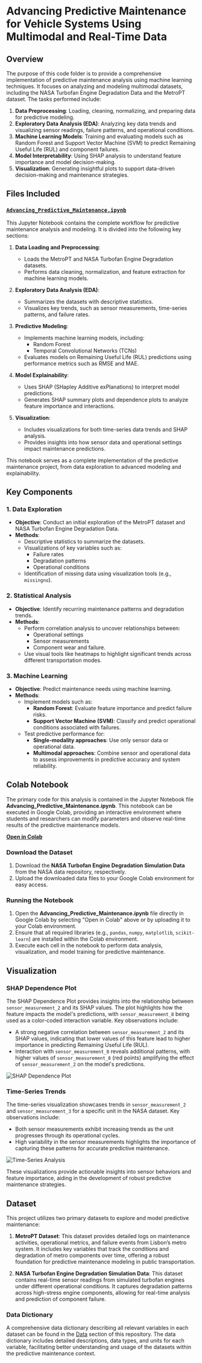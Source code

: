 # Advancing Predictive Maintenance for Vehicle Systems Using Multimodal and Real-Time Data

## Overview
The purpose of this code folder is to provide a comprehensive implementation of predictive maintenance analysis using machine learning techniques. It focuses on analyzing and modeling multimodal datasets, including the NASA Turbofan Engine Degradation Data and the MetroPT dataset. The tasks performed include:

1. **Data Preprocessing**: Loading, cleaning, normalizing, and preparing data for predictive modeling.
2. **Exploratory Data Analysis (EDA)**: Analyzing key data trends and visualizing sensor readings, failure patterns, and operational conditions.
3. **Machine Learning Models**: Training and evaluating models such as Random Forest and Support Vector Machine (SVM) to predict Remaining Useful Life (RUL) and component failures.
4. **Model Interpretability**: Using SHAP analysis to understand feature importance and model decision-making.
5. **Visualization**: Generating insightful plots to support data-driven decision-making and maintenance strategies.

## Files Included

### [**`Advancing_Predictive_Maintenance.ipynb`**](https://colab.research.google.com/drive/1jFpqHdT2FzVdd1g5KstMsEbXj-PRv9R0)
This Jupyter Notebook contains the complete workflow for predictive maintenance analysis and modeling. It is divided into the following key sections:

1. **Data Loading and Preprocessing**:
   - Loads the MetroPT and NASA Turbofan Engine Degradation datasets.
   - Performs data cleaning, normalization, and feature extraction for machine learning models.

2. **Exploratory Data Analysis (EDA)**:
   - Summarizes the datasets with descriptive statistics.
   - Visualizes key trends, such as sensor measurements, time-series patterns, and failure rates.

3. **Predictive Modeling**:
   - Implements machine learning models, including:
     - Random Forest
     - Temporal Convolutional Networks (TCNs)
   - Evaluates models on Remaining Useful Life (RUL) predictions using performance metrics such as RMSE and MAE.

4. **Model Explainability**:
   - Uses SHAP (SHapley Additive exPlanations) to interpret model predictions.
   - Generates SHAP summary plots and dependence plots to analyze feature importance and interactions.

5. **Visualization**:
   - Includes visualizations for both time-series data trends and SHAP analysis.
   - Provides insights into how sensor data and operational settings impact maintenance predictions.

This notebook serves as a complete implementation of the predictive maintenance project, from data exploration to advanced modeling and explainability.


## Key Components

### 1. Data Exploration
- **Objective**: Conduct an initial exploration of the MetroPT dataset and NASA Turbofan Engine Degradation Data.
- **Methods**:
  - Descriptive statistics to summarize the datasets.
  - Visualizations of key variables such as:
    - Failure rates
    - Degradation patterns
    - Operational conditions
  - Identification of missing data using visualization tools (e.g., `missingno`).

### 2. Statistical Analysis
- **Objective**: Identify recurring maintenance patterns and degradation trends.
- **Methods**:
  - Perform correlation analysis to uncover relationships between:
    - Operational settings
    - Sensor measurements
    - Component wear and failure.
  - Use visual tools like heatmaps to highlight significant trends across different transportation modes.

### 3. Machine Learning
- **Objective**: Predict maintenance needs using machine learning.
- **Methods**:
  - Implement models such as:
    - **Random Forest**: Evaluate feature importance and predict failure risks.
    - **Support Vector Machine (SVM)**: Classify and predict operational conditions associated with failures.
  - Test predictive performance for:
    - **Single-modality approaches**: Use only sensor data or operational data.
    - **Multimodal approaches**: Combine sensor and operational data to assess improvements in predictive accuracy and system reliability.


## Colab Notebook

The primary code for this analysis is contained in the Jupyter Notebook file **Advancing_Predictive_Maintenance.ipynb**. This notebook can be executed in Google Colab, providing an interactive environment where students and researchers can modify parameters and observe real-time results of the predictive maintenance models.

[**Open in Colab**](https://colab.research.google.com/drive/1jFpqHdT2FzVdd1g5KstMsEbXj-PRv9R0)

### Download the Dataset

1. Download the **NASA Turbofan Engine Degradation Simulation Data** from the NASA data repository, respectively.
2. Upload the downloaded data files to your Google Colab environment for easy access.

### Running the Notebook

1. Open the **Advancing_Predictive_Maintenance.ipynb** file directly in Google Colab by selecting "Open in Colab" above or by uploading it to your Colab environment.
2. Ensure that all required libraries (e.g., `pandas`, `numpy`, `matplotlib`, `scikit-learn`) are installed within the Colab environment.
3. Execute each cell in the notebook to perform data analysis, visualization, and model training for predictive maintenance.

## Visualization

### SHAP Dependence Plot
The SHAP Dependence Plot provides insights into the relationship between `sensor_measurement_2` and its SHAP values. The plot highlights how the feature impacts the model's predictions, with `sensor_measurement_8` being used as a color-coded interaction variable. Key observations include:
- A strong negative correlation between `sensor_measurement_2` and its SHAP values, indicating that lower values of this feature lead to higher importance in predicting Remaining Useful Life (RUL).
- Interaction with `sensor_measurement_8` reveals additional patterns, with higher values of `sensor_measurement_8` (red points) amplifying the effect of `sensor_measurement_2` on the model's predictions.

![SHAP Dependence Plot](https://github.com/STATS201-DKU-Autumn2024/Week5_Tangxu/blob/main/Code/SHAP.png)

### Time-Series Trends
The time-series visualization showcases trends in `sensor_measurement_2` and `sensor_measurement_3` for a specific unit in the NASA dataset. Key observations include:
- Both sensor measurements exhibit increasing trends as the unit progresses through its operational cycles.
- High variability in the sensor measurements highlights the importance of capturing these patterns for accurate predictive maintenance.

![Time-Series Analysis](https://github.com/STATS201-DKU-Autumn2024/Week5_Tangxu/blob/main/Code/Time-Series%20Analysis.png)

These visualizations provide actionable insights into sensor behaviors and feature importance, aiding in the development of robust predictive maintenance strategies.


## Dataset

This project utilizes two primary datasets to explore and model predictive maintenance:

1. **MetroPT Dataset**: This dataset provides detailed logs on maintenance activities, operational metrics, and failure events from Lisbon’s metro system. It includes key variables that track the conditions and degradation of metro components over time, offering a robust foundation for predictive maintenance modeling in public transportation.

2. **NASA Turbofan Engine Degradation Simulation Data**: This dataset contains real-time sensor readings from simulated turbofan engines under different operational conditions. It captures degradation patterns across high-stress engine components, allowing for real-time analysis and prediction of component failure.

### Data Dictionary
A comprehensive data dictionary describing all relevant variables in each dataset can be found in the [Data](https://github.com/STATS201-DKU-Autumn2024/Week5_Tangxu/tree/main/Data) section of this repository. The data dictionary includes detailed descriptions, data types, and units for each variable, facilitating better understanding and usage of the datasets within the predictive maintenance context.
